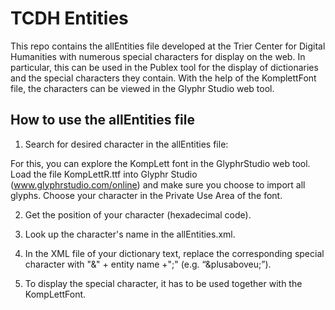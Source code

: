 # TCDH Entities

This repo contains the allEntities file developed at the Trier Center for Digital Humanities with numerous special characters for display on the web.
In particular, this can be used in the Publex tool for the display of dictionaries and the special characters they contain.
With the help of the KomplettFont file, the characters can be viewed in the Glyphr Studio web tool.

## How to use the allEntities file

1. Search for desired character in the allEntities file:

For this, you can explore the KompLett font in the GlyphrStudio web tool. Load the file KompLettR.ttf into Glyphr Studio (www.glyphrstudio.com/online) and make sure you choose to import all glyphs. Choose your character in the Private Use Area of the font.


2. Get the position of your character (hexadecimal code).

3. Look up the character's name in the allEntities.xml.

4. In the XML file of your dictionary text, replace the corresponding special character with "&" + entity name +";" (e.g. “&plusaboveu;”).

5. To display the special character, it has to be used together with the KompLettFont.
